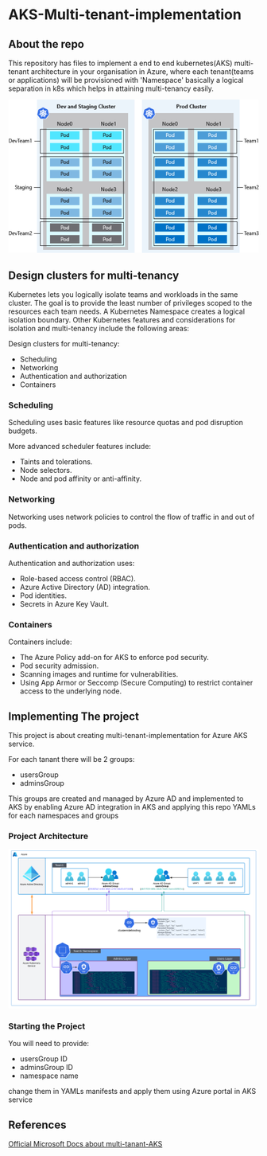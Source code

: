 # AKS-Multi-tenant-implementation

## About the repo
This repository has files to implement a end to end kubernetes(AKS) multi-tenant architecture in your organisation in Azure, where each tenant(teams or applications) will be provisioned with 'Namespace' basically a logical separation in k8s which helps in attaining multi-tenancy easily.

<div style="text-align:center">
  <img src="img/logical-isolation.png" alt="Screenshot">
</div>

## Design clusters for multi-tenancy
Kubernetes lets you logically isolate teams and workloads in the same cluster. The goal is to provide the least number of privileges scoped to the resources each team needs. A Kubernetes Namespace creates a logical isolation boundary. Other Kubernetes features and considerations for isolation and multi-tenancy include the following areas:

Design clusters for multi-tenancy:
- Scheduling
- Networking
- Authentication and authorization
- Containers


### Scheduling
Scheduling uses basic features like resource quotas and pod disruption budgets.

More advanced scheduler features include:
- Taints and tolerations.
- Node selectors.
- Node and pod affinity or anti-affinity.


### Networking
Networking uses network policies to control the flow of traffic in and out of pods.

### Authentication and authorization
Authentication and authorization uses:
- Role-based access control (RBAC).
- Azure Active Directory (AD) integration.
- Pod identities.
- Secrets in Azure Key Vault.

### Containers
Containers include:
- The Azure Policy add-on for AKS to enforce pod security.
- Pod security admission.
- Scanning images and runtime for vulnerabilities.
- Using App Armor or Seccomp (Secure Computing) to restrict container access to the underlying node.


## Implementing The project
This project is about creating multi-tenant-implementation for Azure AKS service.

For each tanant there will be 2 groups:
- usersGroup
- adminsGroup

This groups are created and managed by Azure AD and implemented to AKS by enabling Azure AD integration in AKS and applying this repo YAMLs for each namespaces and groups

### Project Architecture
<div style="text-align:center">
  <img src="img/arch.png" alt="Screenshot">
</div>

### Starting the Project
You will need to provide:
- usersGroup ID
- adminsGroup ID
- namespace name

change them in YAMLs manifests and apply them using Azure portal in AKS service


## References

[Official Microsoft Docs about multi-tanant-AKS](https://learn.microsoft.com/en-us/azure/aks/operator-best-practices-cluster-isolation)
